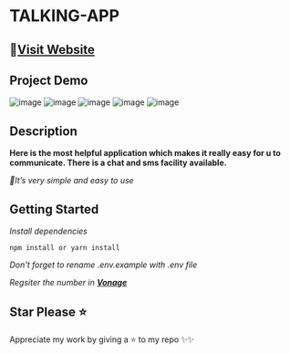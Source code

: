 # TALKING-APP

## 🏹[Visit Website](https://talking-application.herokuapp.com "TALKING APP")

## Project Demo
![image](https://user-images.githubusercontent.com/65183230/110337356-aab5b300-8047-11eb-9f45-12fc5683e811.png)
![image](https://user-images.githubusercontent.com/65183230/110337389-b2755780-8047-11eb-9403-5e37fd4376aa.png)
![image](https://user-images.githubusercontent.com/65183230/110337547-db95e800-8047-11eb-84b0-a24eb3266b39.png)
![image](https://user-images.githubusercontent.com/65183230/110337584-e5b7e680-8047-11eb-935b-4e75c3fc4c43.png)
![image](https://user-images.githubusercontent.com/65183230/110338196-8d351900-8048-11eb-975c-6adde9dc57b3.png)


## Description

**Here is the most helpful application which makes it really easy for u to communicate. There is a chat and sms facility available.**

_🤩It’s very simple and easy to use_

## Getting Started

_Install dependencies_
```node
npm install or yarn install

```
_Don't forget to rename .env.example with .env file_

_Regsiter the number in **[Vonage](https://www.vonage.com/)**_

## Star Please ⭐
Appreciate my work by giving a ⭐ to my repo ✨✨
